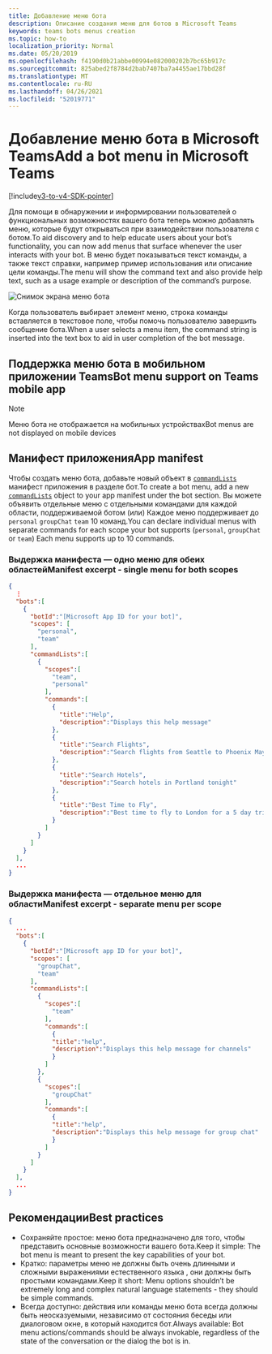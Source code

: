 ```yaml
---
title: Добавление меню бота
description: Описание создания меню для ботов в Microsoft Teams
keywords: teams bots menus creation
ms.topic: how-to
localization_priority: Normal
ms.date: 05/20/2019
ms.openlocfilehash: f4190d0b21abbe00994e082000202b7bc65b917c
ms.sourcegitcommit: 825abed2f8784d2bab7407ba7a4455ae17bbd28f
ms.translationtype: MT
ms.contentlocale: ru-RU
ms.lasthandoff: 04/26/2021
ms.locfileid: "52019771"
---
```

# <a name="add-a-bot-menu-in-microsoft-teams"></a><span data-ttu-id="cb91f-104">Добавление меню бота в Microsoft Teams</span><span class="sxs-lookup"><span data-stu-id="cb91f-104">Add a bot menu in Microsoft Teams</span></span>

[!include[v3-to-v4-SDK-pointer](~/includes/v3-to-v4-pointer-bots.md)]

<span data-ttu-id="cb91f-105">Для помощи в обнаружении и информировании пользователей о функциональных возможностях вашего бота теперь можно добавлять меню, которые будут открываться при взаимодействии пользователя с ботом.</span><span class="sxs-lookup"><span data-stu-id="cb91f-105">To aid discovery and to help educate users about your bot’s functionality, you can now add menus that surface whenever the user interacts with your bot.</span></span> <span data-ttu-id="cb91f-106">В меню будет показываться текст команды, а также текст справки, например пример использования или описание цели команды.</span><span class="sxs-lookup"><span data-stu-id="cb91f-106">The menu will show the command text and also provide help text, such as a usage example or description of the command’s purpose.</span></span>

![Снимок экрана меню бота](~/assets/images/bots/bot-menus-bot-menu-sample.png)

<span data-ttu-id="cb91f-108">Когда пользователь выбирает элемент меню, строка команды вставляется в текстовое поле, чтобы помочь пользователю завершить сообщение бота.</span><span class="sxs-lookup"><span data-stu-id="cb91f-108">When a user selects a menu item, the command string is inserted into the text box to aid in user completion of the bot message.</span></span>

## <a name="bot-menu-support-on-teams-mobile-app"></a><span data-ttu-id="cb91f-109">Поддержка меню бота в мобильном приложении Teams</span><span class="sxs-lookup"><span data-stu-id="cb91f-109">Bot menu support on Teams mobile app</span></span>
> [!NOTE] 
> <span data-ttu-id="cb91f-110">Меню бота не отображается на мобильных устройствах</span><span class="sxs-lookup"><span data-stu-id="cb91f-110">Bot menus are not displayed on mobile devices</span></span>

## <a name="app-manifest"></a><span data-ttu-id="cb91f-111">Манифест приложения</span><span class="sxs-lookup"><span data-stu-id="cb91f-111">App manifest</span></span>

<span data-ttu-id="cb91f-112">Чтобы создать меню бота, добавьте новый объект в [`commandLists`](~/resources/schema/manifest-schema.md#botscommandlists) манифест приложения в разделе бот.</span><span class="sxs-lookup"><span data-stu-id="cb91f-112">To create a bot menu, add a new [`commandLists`](~/resources/schema/manifest-schema.md#botscommandlists) object to your app manifest under the bot section.</span></span> <span data-ttu-id="cb91f-113">Вы можете объявить отдельные меню с отдельными командами для каждой области, поддерживаемой ботом (или) Каждое меню поддерживает до `personal` `groupChat` `team` 10 команд.</span><span class="sxs-lookup"><span data-stu-id="cb91f-113">You can declare individual menus with separate commands for each scope your bot supports (`personal`, `groupChat` or `team`) Each menu supports up to 10 commands.</span></span>

### <a name="manifest-excerpt---single-menu-for-both-scopes"></a><span data-ttu-id="cb91f-114">Выдержка манифеста — одно меню для обеих областей</span><span class="sxs-lookup"><span data-stu-id="cb91f-114">Manifest excerpt - single menu for both scopes</span></span>

```json
{
  ⋮
  "bots":[
    {
      "botId":"[Microsoft App ID for your bot]",
      "scopes": [
        "personal",
        "team"
      ],
      "commandLists":[
        {
          "scopes":[
            "team",
            "personal"
          ],
          "commands":[
            {
              "title":"Help",
              "description":"Displays this help message"
            },
            {
              "title":"Search Flights",
              "description":"Search flights from Seattle to Phoenix May 2-5 departing after 3pm"
            },
            {
              "title":"Search Hotels",
              "description":"Search hotels in Portland tonight"
            },
            {
              "title":"Best Time to Fly",
              "description":"Best time to fly to London for a 5 day trip this summer"
            }
          ]
        }
      ]
    }
  ],
  ...
}
```

### <a name="manifest-excerpt---separate-menu-per-scope"></a><span data-ttu-id="cb91f-115">Выдержка манифеста — отдельное меню для области</span><span class="sxs-lookup"><span data-stu-id="cb91f-115">Manifest excerpt - separate menu per scope</span></span>

```json
{
  ...
  "bots":[
    {
      "botId":"[Microsoft app ID for your bot]",
      "scopes": [
        "groupChat",
        "team"
      ],
      "commandLists":[
        {
          "scopes":[
            "team"
          ],
          "commands":[
            {
            "title":"help",
            "description":"Displays this help message for channels"
            }
          ]
        },
        {
          "scopes":[
            "groupChat"
          ],
          "commands":[
            {
            "title":"help",
            "description":"Displays this help message for group chat"
            }
          ]
        }
      ]
    }
  ],
  ...
}
```

## <a name="best-practices"></a><span data-ttu-id="cb91f-116">Рекомендации</span><span class="sxs-lookup"><span data-stu-id="cb91f-116">Best practices</span></span>

* <span data-ttu-id="cb91f-117">Сохраняйте простое: меню бота предназначено для того, чтобы представить основные возможности вашего бота.</span><span class="sxs-lookup"><span data-stu-id="cb91f-117">Keep it simple: The bot menu is meant to present the key capabilities of your bot.</span></span>
* <span data-ttu-id="cb91f-118">Кратко: параметры меню не должны быть очень длинными и сложными выражениями естественного языка , они должны быть простыми командами.</span><span class="sxs-lookup"><span data-stu-id="cb91f-118">Keep it short: Menu options shouldn’t be extremely long and complex natural language statements - they should be simple commands.</span></span>
* <span data-ttu-id="cb91f-119">Всегда доступно: действия или команды меню бота всегда должны быть неосказуемыми, независимо от состояния беседы или диалоговом окне, в который находится бот.</span><span class="sxs-lookup"><span data-stu-id="cb91f-119">Always available: Bot menu actions/commands should be always invokable, regardless of the state of the conversation or the dialog the bot is in.</span></span>
